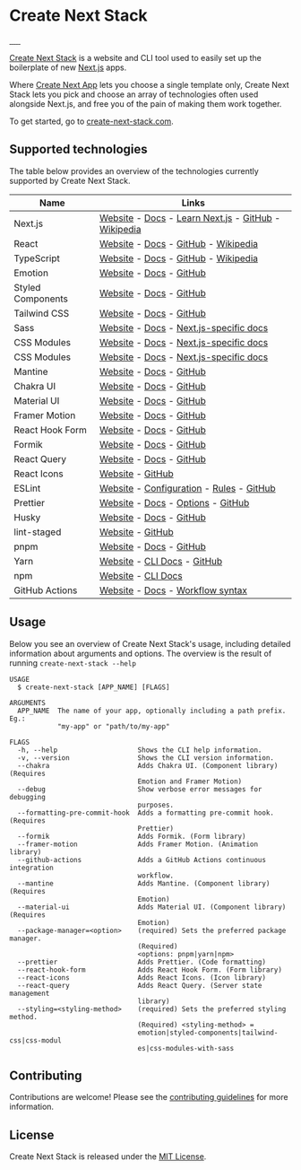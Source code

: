 # Create Next Stack

<p>
  <a aria-label="Last commit" href="https://github.com/akd-io/create-next-stack/commits/develop">
    <img alt="" src="https://img.shields.io/github/last-commit/akd-io/create-next-stack/develop?style=flat-square">
  </a>
  <a aria-label="License" href="https://github.com/akd-io/create-next-stack/blob/develop/packages/create-next-stack/LICENSE">
    <img alt="" src="https://img.shields.io/npm/l/create-next-stack?color=44cc11&style=flat-square">
  </a>
  <a aria-label="NPM version" href="https://www.npmjs.com/package/create-next-stack">
    <img alt="" src="https://img.shields.io/npm/v/create-next-stack?style=flat-square">
  </a>
  <a aria-label="Community Discord" href="https://discord.gg/7Ns5WwGjjZ">
    <img alt="" src="https://img.shields.io/badge/Discord-gray?style=flat-square&logo=discord">
  </a>
  <a aria-label="Twitter profile of the creator of Create Next Stack" href="https://twitter.com/akd_io">
    <img alt="" src="https://img.shields.io/badge/Twitter-gray?style=flat-square&logo=twitter">
  </a>
  <a aria-label="GitHub Repo stars" href="https://github.com/akd-io/create-next-stack">
    <img alt="" src="https://img.shields.io/github/stars/akd-io/create-next-stack?style=social">
  </a>
</p>

[Create Next Stack](https://www.create-next-stack.com/) is a website and CLI tool used to easily set up the boilerplate of new [Next.js](https://github.com/vercel/next.js) apps.

Where [Create Next App](https://github.com/vercel/next.js/tree/canary/packages/create-next-app) lets you choose a single template only, Create Next Stack lets you pick and choose an array of technologies often used alongside Next.js, and free you of the pain of making them work together.

To get started, go to [create-next-stack.com](https://www.create-next-stack.com).

## Supported technologies

The table below provides an overview of the technologies currently supported by Create Next Stack.

<!-- CNS-START-OF-TECHNOLOGIES-TABLE -->

| Name              | Links                                                                                                                                                                                                                        |
| ----------------- | ---------------------------------------------------------------------------------------------------------------------------------------------------------------------------------------------------------------------------- |
| Next.js           | [Website](https://nextjs.org/) - [Docs](https://nextjs.org/docs) - [Learn Next.js](https://nextjs.org/learn) - [GitHub](https://github.com/vercel/next.js) - [Wikipedia](https://en.wikipedia.org/wiki/Next.js)              |
| React             | [Website](https://reactjs.org/) - [Docs](https://reactjs.org/docs/getting-started.html) - [GitHub](https://github.com/facebook/react) - [Wikipedia](<https://en.wikipedia.org/wiki/React_(JavaScript_library)>)              |
| TypeScript        | [Website](https://www.typescriptlang.org/) - [Docs](https://www.typescriptlang.org/docs/) - [GitHub](https://github.com/microsoft/TypeScript) - [Wikipedia](https://en.wikipedia.org/wiki/TypeScript)                        |
| Emotion           | [Website](https://emotion.sh/) - [Docs](https://emotion.sh/docs/introduction) - [GitHub](https://github.com/emotion-js/emotion)                                                                                              |
| Styled Components | [Website](https://styled-components.com/) - [Docs](https://styled-components.com/docs) - [GitHub](https://github.com/styled-components/styled-components)                                                                    |
| Tailwind CSS      | [Website](https://tailwindcss.com/) - [Docs](https://tailwindcss.com/docs) - [GitHub](https://github.com/tailwindlabs/tailwindcss)                                                                                           |
| Sass              | [Website](https://sass-lang.com/) - [Docs](https://sass-lang.com/documentation) - [Next.js-specific docs](https://nextjs.org/docs/basic-features/built-in-css-support#sass-support)                                          |
| CSS Modules       | [Website](https://github.com/css-modules/css-modules) - [Docs](https://github.com/css-modules/css-modules) - [Next.js-specific docs](https://nextjs.org/docs/basic-features/built-in-css-support#adding-component-level-css) |
| CSS Modules       | [Website](https://github.com/css-modules/css-modules) - [Docs](https://github.com/css-modules/css-modules) - [Next.js-specific docs](https://nextjs.org/docs/basic-features/built-in-css-support#adding-component-level-css) |
| Mantine           | [Website](https://mantine.dev/) - [Docs](https://mantine.dev/pages/getting-started/) - [GitHub](https://github.com/mantinedev/mantine)                                                                                       |
| Chakra UI         | [Website](https://chakra-ui.com/) - [Docs](https://chakra-ui.com/docs/getting-started) - [GitHub](https://github.com/chakra-ui/chakra-ui)                                                                                    |
| Material UI       | [Website](https://material-ui.com/) - [Docs](https://material-ui.com/getting-started/installation/) - [GitHub](https://github.com/mui-org/material-ui)                                                                       |
| Framer Motion     | [Website](https://www.framer.com/motion/) - [Docs](https://www.framer.com/docs/) - [GitHub](https://github.com/framer/motion)                                                                                                |
| React Hook Form   | [Website](https://react-hook-form.com/) - [Docs](https://react-hook-form.com/get-started) - [GitHub](https://github.com/react-hook-form/react-hook-form)                                                                     |
| Formik            | [Website](https://formik.org/) - [Docs](https://formik.org/docs/overview) - [GitHub](https://github.com/formium/formik)                                                                                                      |
| React Query       | [Website](https://tanstack.com/query/latest) - [Docs](https://tanstack.com/query/latest/docs/react/overview) - [GitHub](https://github.com/tanstack/query)                                                                   |
| React Icons       | [Website](https://react-icons.github.io/react-icons/) - [GitHub](https://github.com/react-icons/react-icons)                                                                                                                 |
| ESLint            | [Website](https://eslint.org/) - [Configuration](https://eslint.org/docs/user-guide/configuring/) - [Rules](https://eslint.org/docs/rules/) - [GitHub](https://github.com/eslint/eslint)                                     |
| Prettier          | [Website](https://prettier.io/) - [Docs](https://prettier.io/docs/en/index.html) - [Options](https://prettier.io/docs/en/options.html) - [GitHub](https://github.com/prettier/prettier)                                      |
| Husky             | [Website](https://typicode.github.io/husky/) - [Docs](https://typicode.github.io/husky/) - [GitHub](https://github.com/typicode/husky)                                                                                       |
| lint-staged       | [Website](https://github.com/okonet/lint-staged) - [GitHub](https://github.com/okonet/lint-staged)                                                                                                                           |
| pnpm              | [Website](https://pnpm.io/) - [Docs](https://pnpm.io/motivation) - [GitHub](https://github.com/pnpm/pnpm)                                                                                                                    |
| Yarn              | [Website](https://yarnpkg.com/) - [CLI Docs](https://yarnpkg.com/cli) - [GitHub](https://github.com/yarnpkg/berry)                                                                                                           |
| npm               | [Website](https://www.npmjs.com/) - [CLI Docs](https://docs.npmjs.com/cli/)                                                                                                                                                  |
| GitHub Actions    | [Website](https://github.com/features/actions) - [Docs](https://docs.github.com/en/actions) - [Workflow syntax](https://docs.github.com/en/actions/reference/workflow-syntax-for-github-actions)                             |

<!-- CNS-END-OF-TECHNOLOGIES-TABLE -->

## Usage

Below you see an overview of Create Next Stack's usage, including detailed information about arguments and options. The overview is the result of running `create-next-stack --help`

<!-- CNS-START-OF-HELP-OUTPUT -->

```
USAGE
  $ create-next-stack [APP_NAME] [FLAGS]

ARGUMENTS
  APP_NAME  The name of your app, optionally including a path prefix. Eg.:
            "my-app" or "path/to/my-app"

FLAGS
  -h, --help                    Shows the CLI help information.
  -v, --version                 Shows the CLI version information.
  --chakra                      Adds Chakra UI. (Component library) (Requires
                                Emotion and Framer Motion)
  --debug                       Show verbose error messages for debugging
                                purposes.
  --formatting-pre-commit-hook  Adds a formatting pre-commit hook. (Requires
                                Prettier)
  --formik                      Adds Formik. (Form library)
  --framer-motion               Adds Framer Motion. (Animation library)
  --github-actions              Adds a GitHub Actions continuous integration
                                workflow.
  --mantine                     Adds Mantine. (Component library) (Requires
                                Emotion)
  --material-ui                 Adds Material UI. (Component library) (Requires
                                Emotion)
  --package-manager=<option>    (required) Sets the preferred package manager.
                                (Required)
                                <options: pnpm|yarn|npm>
  --prettier                    Adds Prettier. (Code formatting)
  --react-hook-form             Adds React Hook Form. (Form library)
  --react-icons                 Adds React Icons. (Icon library)
  --react-query                 Adds React Query. (Server state management
                                library)
  --styling=<styling-method>    (required) Sets the preferred styling method.
                                (Required) <styling-method> =
                                emotion|styled-components|tailwind-css|css-modul
                                es|css-modules-with-sass
```

<!-- CNS-END-OF-HELP-OUTPUT -->

## Contributing

Contributions are welcome! Please see the [contributing guidelines](CONTRIBUTING.md) for more information.

## License

Create Next Stack is released under the [MIT License](LICENSE).
